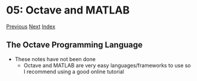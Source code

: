 # 05: Octave and MATLAB

[Previous](04_Linear_Regression_with_multiple_variables.md) [Next](06_Logistic_Regression.md) [Index](README.md)

## The Octave Programming Language

- These notes have not been done
  - Octave and MATLAB are very easy languages/frameworks to use so I recommend using a good online tutorial
